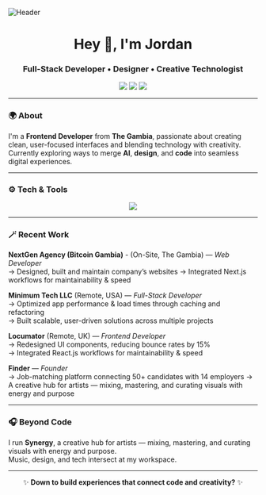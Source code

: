 ![Header](https://www.digitaladlectio.com/wp-content/uploads/2020/04/New-PNC-Animated-Banners.gif)

<h1 align="center">Hey 👋, I'm Jordan</h1>
<h3 align="center">Full-Stack Developer • Designer • Creative Technologist</h3>

<p align="center">
  <a href="https://linkedin.com/in/jordanbernard007" target="_blank"><img src="https://img.shields.io/badge/LinkedIn-0077B5?style=flat&logo=linkedin&logoColor=white" /></a>
  <a href="https://github.com/Jedii007" target="_blank"><img src="https://img.shields.io/badge/GitHub-181717?style=flat&logo=github&logoColor=white" /></a>
  <a href="mailto:s.jordan.bernard@gmail.com"><img src="https://img.shields.io/badge/Email-D14836?style=flat&logo=gmail&logoColor=white" /></a>
</p>

---

### 🌍 About
I'm a **Frontend Developer** from **The Gambia**, passionate about creating clean, user-focused interfaces and blending technology with creativity.  
Currently exploring ways to merge **AI**, **design**, and **code** into seamless digital experiences.

---

### ⚙️ Tech & Tools
<p align="center">
  <img src="https://skillicons.dev/icons?i=react,nextjs,typescript,tailwind,js,html,css,python,figma,git,vite,postman" />
</p>

---

### 🪄 Recent Work
**NextGen Agency (Bitcoin Gambia)** - (On-Site, The Gambia) — *Web Developer*  
→ Designed, built and maintain company’s websites
→ Integrated Next.js workflows for maintainability & speed  

**Minimum Tech LLC** (Remote, USA) — *Full-Stack Developer*  
→ Optimized app performance & load times through caching and refactoring  
→ Built scalable, user-driven solutions across multiple projects  

**Locumator** (Remote, UK) — *Frontend Developer*  
→ Redesigned UI components, reducing bounce rates by 15%  
→ Integrated React.js workflows for maintainability & speed  

**Finder** — *Founder*  
→ Job-matching platform connecting 50+ candidates with 14 employers
→ A creative hub for artists — mixing, mastering, and curating visuals with energy and purpose

---

### 🎧 Beyond Code
I run **Synergy**, a creative hub for artists — mixing, mastering, and curating visuals with energy and purpose.  
Music, design, and tech intersect at my workspace.  


---

<p align="center">✨ <b>Down to build experiences that connect code and creativity?</b> ✨</p>
